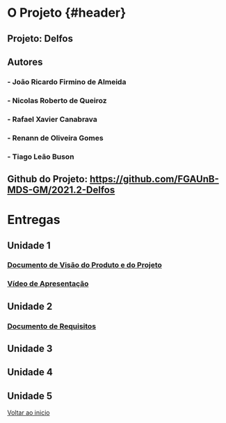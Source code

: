 # O Projeto {#header}

## Projeto: Delfos

## Autores

### - João Ricardo Firmino de Almeida
### - Nicolas Roberto de Queiroz
### - Rafael Xavier Canabrava
### - Renann de Oliveira Gomes
### - Tiago Leão Buson

## Github do Projeto: https://github.com/FGAUnB-MDS-GM/2021.2-Delfos

# Entregas

## Unidade 1

### [Documento de Visão do Produto e do Projeto](https://fgaunb-mds-gm.github.io/2021.2-Delfos/unidade1)
### [Vídeo de Apresentação](https://www.youtube.com/watch?v=jTiSDy7NduE&ab_channel=NicolasRoberto "Link do Youtube")

## Unidade 2

### [Documento de Requisitos](https://fgaunb-mds-gm.github.io/2021.2-Delfos/unidade2)

## Unidade 3

## Unidade 4

## Unidade 5

[Voltar ao inicio](#header)
